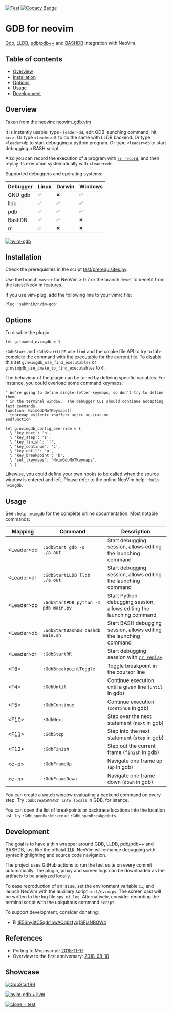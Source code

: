  
[![Test](https://github.com/sakhnik/nvim-gdb/workflows/Test/badge.svg?branch=master)](https://github.com/sakhnik/nvim-gdb/actions?query=workflow%3ATest+branch%3Amaster)
[![Codacy Badge](https://api.codacy.com/project/badge/Grade/f2a7dc2640f84b2a8983ac6da004c7ac)](https://www.codacy.com/app/sakhnik/nvim-gdb?utm_source=github.com&amp;utm_medium=referral&amp;utm_content=sakhnik/nvim-gdb&amp;utm_campaign=Badge_Grade)

# GDB for neovim

[Gdb](https://www.gnu.org/software/gdb/), [LLDB](https://lldb.llvm.org/),
[pdb](https://docs.python.org/3/library/pdb.html)/[pdb++](https://github.com/pdbpp/pdbpp)
and [BASHDB](http://bashdb.sourceforge.net/) integration with NeoVim.

## Table of contents

  * [Overview](#overview)
  * [Installation](#installation)
  * [Options](#options)
  * [Usage](#usage)
  * [Development](#development)

## Overview

Taken from the neovim: [neovim\_gdb.vim](https://github.com/neovim/neovim/blob/master/contrib/gdb/neovim_gdb.vim)

It is instantly usable: type `<leader>dd`, edit GDB launching command, hit `<cr>`.
Or type `<leader>dl` to do the same with LLDB backend.
Or type `<leader>dp` to start debugging a python program.
Or type `<leader>db` to start debugging a BASH script.

Also you can record the execution of a program with [`rr record`](https://rr-project.org/), and then replay its execution systematically with `<leader>dr`.

Supported debuggers and operating systems:

|  Debugger    |  Linux | Darwin | Windows |
|--------------|--------|--------|---------|
| GNU gdb      |  `✅`  |  `❌`  |  `✅`   |
| lldb         |  `✅`  |  `✅`  |  `✅`   |
| pdb          |  `✅`  |  `✅`  |  `✅`   |
| BashDB       |  `✅`  |  `✅`  |  `❌`   |
| rr           |  `✅`  |  `❌`  |  `❌`   |

[![nvim-gdb](https://asciinema.org/a/E8sKlS53Dm6UzK2MJjEolOyam.png)](https://asciinema.org/a/E8sKlS53Dm6UzK2MJjEolOyam?autoplay=1)

## Installation

Check the prerequisites in the script [test/prerequisites.py](https://github.com/sakhnik/nvim-gdb/blob/master/test/prerequisites.py).

Use the branch `master` for NeoVim ≥ 0.7 or the branch `devel` to benefit from the latest NeoVim features.

If you use vim-plug, add the following line to your vimrc file:

```vim
Plug 'sakhnik/nvim-gdb'
```

## Options

To disable the plugin
```vim
let g:loaded_nvimgdb = 1
```

`:GdbStart` and `:GdbStartLLDB` use `find` and the cmake file API to try to
tab-complete the command with the executable for the current file. To disable
this set `g:nvimgdb_use_find_executables` or `g:nvimgdb_use_cmake_to_find_executables` to `0`.

The behaviour of the plugin can be tuned by defining specific variables.
For instance, you could overload some command keymaps:
```vim
" We're going to define single-letter keymaps, so don't try to define them
" in the terminal window.  The debugger CLI should continue accepting text commands.
function! NvimGdbNoTKeymaps()
  tnoremap <silent> <buffer> <esc> <c-\><c-n>
endfunction

let g:nvimgdb_config_override = {
  \ 'key_next': 'n',
  \ 'key_step': 's',
  \ 'key_finish': 'f',
  \ 'key_continue': 'c',
  \ 'key_until': 'u',
  \ 'key_breakpoint': 'b',
  \ 'set_tkeymaps': "NvimGdbNoTKeymaps",
  \ }
```

Likewise, you could define your own hooks to be called when the source window
is entered and left. Please refer to the online NeoVim help: `:help nvimgdb`.

## Usage

See `:help nvimgdb` for the complete online documentation. Most notable commands:

| Mapping          | Command                              | Description                                                          |
|------------------|--------------------------------------|----------------------------------------------------------------------|
| &lt;Leader&gt;dd | `:GdbStart gdb -q ./a.out`           | Start debugging session, allows editing the launching command        |
| &lt;Leader&gt;dl | `:GdbStartLLDB lldb ./a.out`         | Start debugging session, allows editing the launching command        |
| &lt;Leader&gt;dp | `:GdbStartPDB python -m pdb main.py` | Start Python debugging session, allows editing the launching command |
| &lt;Leader&gt;db | `:GdbStartBashDB bashdb main.sh`     | Start BASH debugging session, allows editing the launching command   |
| &lt;Leader&gt;dr | `:GdbStartRR`                        | Start debugging session with [`rr replay`](https://rr-project.org/). |
| &lt;F8&gt;       | `:GdbBreakpointToggle`               | Toggle breakpoint in the coursor line                                |
| &lt;F4&gt;       | `:GdbUntil`                          | Continue execution until a given line (`until` in gdb)               |
| &lt;F5&gt;       | `:GdbContinue`                       | Continue execution (`continue` in gdb)                               |
| &lt;F10&gt;      | `:GdbNext`                           | Step over the next statement (`next` in gdb)                         |
| &lt;F11&gt;      | `:GdbStep`                           | Step into the next statement (`step` in gdb)                         |
| &lt;F12&gt;      | `:GdbFinish`                         | Step out the current frame (`finish` in gdb)                         |
| &lt;c-p&gt;      | `:GdbFrameUp`                        | Navigate one frame up (`up` in gdb)                                  |
| &lt;c-n&gt;      | `:GdbFrameDown`                      | Navigate one frame down (`down` in gdb)                              |

You can create a watch window evaluating a backend command on every step.
Try `:GdbCreateWatch info locals` in GDB, for istance.

You can open the list of breakpoints or backtrace locations into the location list.
Try `:GdbLopenBacktrace` or `:GdbLopenBreakpoints`.

## Development

The goal is to have a thin wrapper around
GDB, LLDB, pdb/pdb++ and BASHDB, just like the official
[TUI](https://sourceware.org/gdb/onlinedocs/gdb/TUI.html). NeoVim will enhance
debugging with syntax highlighting and source code navigation.

The project uses GitHub actions to run the test suite on every commit automatically.
The plugin, proxy and screen logs can be downloaded as the artifacts to be analyzed
locally.

To ease reproduction of an issue, set the environment variable `CI`, and
launch NeoVim with the auxiliary script `test/nvim.py`. The screen cast will
be written to the log file `spy_ui.log`. Alternatively, consider recording
the terminal script with the ubiquitous command `script`.

To support development, consider donating:

  * ₿ [1E5Sny3tC5qdr1owAQqbzfyq1SFjaNBQW4](https://bitref.com/1E5Sny3tC5qdr1owAQqbzfyq1SFjaNBQW4)

## References

  * Porting to Moonscript: [2018-11-17](https://sakhnik.com/2018/11/17/nvimgdb-lua.html)
  * Overview to the first anniversary: [2018-08-10](https://sakhnik.com/2018/08/10/nvim-gdb-anni.html)

## Showcase

[![GdbStartRR](https://asciinema.org/a/506942.svg)](https://asciinema.org/a/506942)

[![nvim-gdb + llvm](https://asciinema.org/a/162697.png)](https://asciinema.org/a/162697)

[![clone + test](https://asciinema.org/a/397047.svg)](https://asciinema.org/a/397047)
